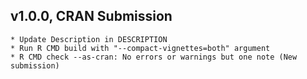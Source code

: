 ## v1.0.0, CRAN Submission
    * Update Description in DESCRIPTION
    * Run R CMD build with "--compact-vignettes=both" argument
    * R CMD check --as-cran: No errors or warnings but one note (New submission)

